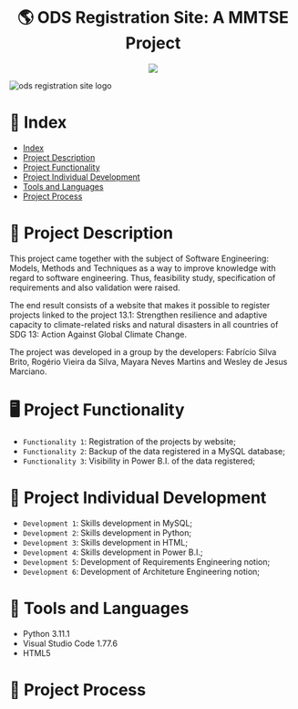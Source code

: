 <h1 align="center">🌎 ODS Registration Site: A MMTSE Project</h1>

<p align="center">
<img src="http://img.shields.io/static/v1?label=STATUS&message=EM%20DESENVOLVIMENTO&color=GREEN&style=for-the-badge"/>
</p>

![ods registration site logo](https://user-images.githubusercontent.com/91706209/234380747-8f36e10c-5f02-49e9-8dc2-5f904255cd21.png)

# :pushpin: Index

* [Index](https://github.com/mayaram4rtins/ods-registration-site/blob/main/README.md#pushpin-índice)
* [Project Description](https://github.com/mayaram4rtins/ods-registration-site/blob/main/README.md#page_facing_up-project-description)
* [Project Functionality](https://github.com/mayaram4rtins/ods-registration-site/blob/main/README.md#desktop_computer-project-functionality)
* [Project Individual Development](https://github.com/mayaram4rtins/ods-registration-site/blob/main/README.md#wrench-project-individual-development)
* [Tools and Languages](https://github.com/mayaram4rtins/ods-registration-site/blob/main/README.md#snake-ferramentas-e-linguagem-utilizadas)
* [Project Process](https://github.com/mayaram4rtins/ods-registration-site/blob/main/README.md#snake-ferramentas-e-linguagem-utilizadas)

# :page_facing_up: Project Description

This project came together with the subject of Software Engineering: Models, Methods and Techniques as a way to improve knowledge with regard to software engineering. Thus, feasibility study, specification of requirements and also validation were raised.

The end result consists of a website that makes it possible to register projects linked to the project 13.1: Strengthen resilience and adaptive capacity to climate-related risks and natural disasters in all countries of SDG 13: Action Against Global Climate Change.

The project was developed in a group by the developers: Fabrício Silva Brito, Rogério Vieira da Silva, Mayara Neves Martins and Wesley de Jesus Marciano.

# :desktop_computer: Project Functionality

- `Functionality 1`: Registration of the projects by website;
- `Functionality 2`: Backup of the data registered in a MySQL database;
- `Functionality 3`: Visibility in Power B.I. of the data registered;

# :wrench: Project Individual Development

- `Development 1`: Skills development in MySQL;
- `Development 2`: Skills development in Python;
- `Development 3`: Skills development in HTML;
- `Development 4`: Skills development in Power B.I.;
- `Development 5`: Development of Requirements Engineering notion;
- `Development 6`: Development of Architeture Engineering notion;

# :snake: Tools and Languages

+ Python 3.11.1
+ Visual Studio Code 1.77.6
+ HTML5

# :hammer: Project Process
